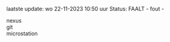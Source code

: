 laatste update: 
wo 22-11-2023 10:50   uur 
Status: FAALT - fout - 
<div class="service R">nexus</div><div class="service R">git</div><div class="service Y">microstation</div>